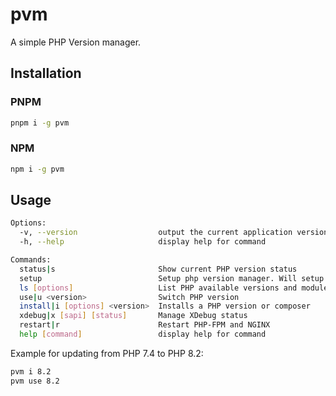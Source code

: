# pvm
A simple PHP Version manager.

## Installation

### PNPM
```bash
pnpm i -g pvm
```

### NPM
```bash
npm i -g pvm
```

## Usage
```bash
Options:
  -v, --version                  output the current application version
  -h, --help                     display help for command

Commands:
  status|s                       Show current PHP version status
  setup                          Setup php version manager. Will setup php repository list
  ls [options]                   List PHP available versions and modules
  use|u <version>                Switch PHP version
  install|i [options] <version>  Installs a PHP version or composer
  xdebug|x [sapi] [status]       Manage XDebug status
  restart|r                      Restart PHP-FPM and NGINX
  help [command]                 display help for command
```

Example for updating from PHP 7.4 to PHP 8.2:
```bash
pvm i 8.2
pvm use 8.2
```
